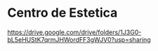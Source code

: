 # Centro de Estetica

https://drive.google.com/drive/folders/1J3G0-bL5eHUStK7qrmJHWordFF3gWJV0?usp=sharing